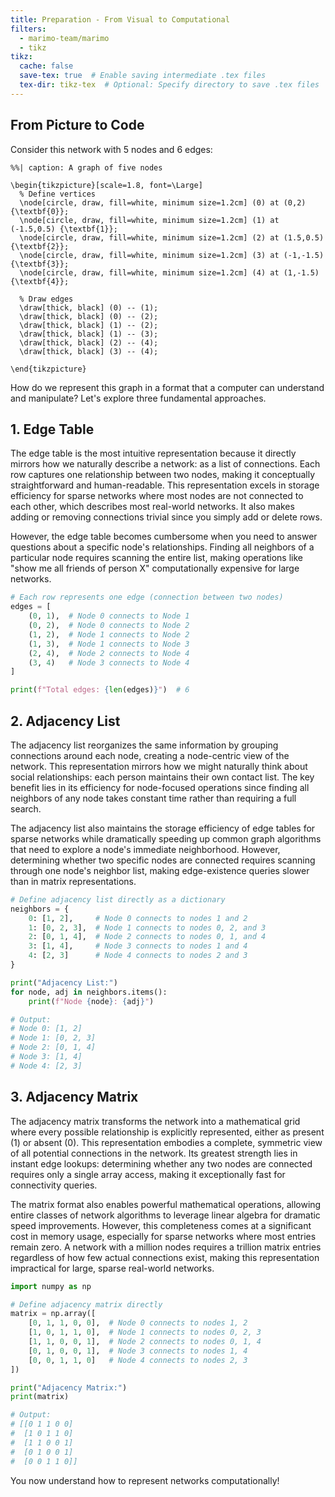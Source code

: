 ```yaml
---
title: Preparation - From Visual to Computational
filters:
  - marimo-team/marimo
  - tikz
tikz:
  cache: false
  save-tex: true  # Enable saving intermediate .tex files
  tex-dir: tikz-tex  # Optional: Specify directory to save .tex files
---
```


## From Picture to Code

Consider this network with 5 nodes and 6 edges:

```{.tikz}
%%| caption: A graph of five nodes

\begin{tikzpicture}[scale=1.8, font=\Large]
  % Define vertices
  \node[circle, draw, fill=white, minimum size=1.2cm] (0) at (0,2) {\textbf{0}};
  \node[circle, draw, fill=white, minimum size=1.2cm] (1) at (-1.5,0.5) {\textbf{1}};
  \node[circle, draw, fill=white, minimum size=1.2cm] (2) at (1.5,0.5) {\textbf{2}};
  \node[circle, draw, fill=white, minimum size=1.2cm] (3) at (-1,-1.5) {\textbf{3}};
  \node[circle, draw, fill=white, minimum size=1.2cm] (4) at (1,-1.5) {\textbf{4}};

  % Draw edges
  \draw[thick, black] (0) -- (1);
  \draw[thick, black] (0) -- (2);
  \draw[thick, black] (1) -- (2);
  \draw[thick, black] (1) -- (3);
  \draw[thick, black] (2) -- (4);
  \draw[thick, black] (3) -- (4);

\end{tikzpicture}
```

How do we represent this graph in a format that a computer can understand and manipulate? Let's explore three fundamental approaches.

## 1. Edge Table

The edge table is the most intuitive representation because it directly mirrors how we naturally describe a network: as a list of connections. Each row captures one relationship between two nodes, making it conceptually straightforward and human-readable. This representation excels in storage efficiency for sparse networks where most nodes are not connected to each other, which describes most real-world networks. It also makes adding or removing connections trivial since you simply add or delete rows.

However, the edge table becomes cumbersome when you need to answer questions about a specific node's relationships. Finding all neighbors of a particular node requires scanning the entire list, making operations like "show me all friends of person X" computationally expensive for large networks.

```python
# Each row represents one edge (connection between two nodes)
edges = [
    (0, 1),  # Node 0 connects to Node 1
    (0, 2),  # Node 0 connects to Node 2  
    (1, 2),  # Node 1 connects to Node 2
    (1, 3),  # Node 1 connects to Node 3
    (2, 4),  # Node 2 connects to Node 4
    (3, 4)   # Node 3 connects to Node 4
]

print(f"Total edges: {len(edges)}")  # 6
```

## 2. Adjacency List

The adjacency list reorganizes the same information by grouping connections around each node, creating a node-centric view of the network. This representation mirrors how we might naturally think about social relationships: each person maintains their own contact list. The key benefit lies in its efficiency for node-focused operations since finding all neighbors of any node takes constant time rather than requiring a full search.

The adjacency list also maintains the storage efficiency of edge tables for sparse networks while dramatically speeding up common graph algorithms that need to explore a node's immediate neighborhood. However, determining whether two specific nodes are connected requires scanning through one node's neighbor list, making edge-existence queries slower than in matrix representations.

```python
# Define adjacency list directly as a dictionary
neighbors = {
    0: [1, 2],     # Node 0 connects to nodes 1 and 2
    1: [0, 2, 3],  # Node 1 connects to nodes 0, 2, and 3
    2: [0, 1, 4],  # Node 2 connects to nodes 0, 1, and 4
    3: [1, 4],     # Node 3 connects to nodes 1 and 4
    4: [2, 3]      # Node 4 connects to nodes 2 and 3
}

print("Adjacency List:")
for node, adj in neighbors.items():
    print(f"Node {node}: {adj}")

# Output:
# Node 0: [1, 2]
# Node 1: [0, 2, 3] 
# Node 2: [0, 1, 4]
# Node 3: [1, 4]
# Node 4: [2, 3]
```

## 3. Adjacency Matrix

The adjacency matrix transforms the network into a mathematical grid where every possible relationship is explicitly represented, either as present (1) or absent (0). This representation embodies a complete, symmetric view of all potential connections in the network. Its greatest strength lies in instant edge lookups: determining whether any two nodes are connected requires only a single array access, making it exceptionally fast for connectivity queries.

The matrix format also enables powerful mathematical operations, allowing entire classes of network algorithms to leverage linear algebra for dramatic speed improvements. However, this completeness comes at a significant cost in memory usage, especially for sparse networks where most entries remain zero. A network with a million nodes requires a trillion matrix entries regardless of how few actual connections exist, making this representation impractical for large, sparse real-world networks.

```python
import numpy as np

# Define adjacency matrix directly
matrix = np.array([
    [0, 1, 1, 0, 0],  # Node 0 connects to nodes 1, 2
    [1, 0, 1, 1, 0],  # Node 1 connects to nodes 0, 2, 3
    [1, 1, 0, 0, 1],  # Node 2 connects to nodes 0, 1, 4
    [0, 1, 0, 0, 1],  # Node 3 connects to nodes 1, 4
    [0, 0, 1, 1, 0]   # Node 4 connects to nodes 2, 3
])

print("Adjacency Matrix:")
print(matrix)

# Output:
# [[0 1 1 0 0]
#  [1 0 1 1 0]
#  [1 1 0 0 1]
#  [0 1 0 0 1]
#  [0 0 1 1 0]]
```

You now understand how to represent networks computationally!